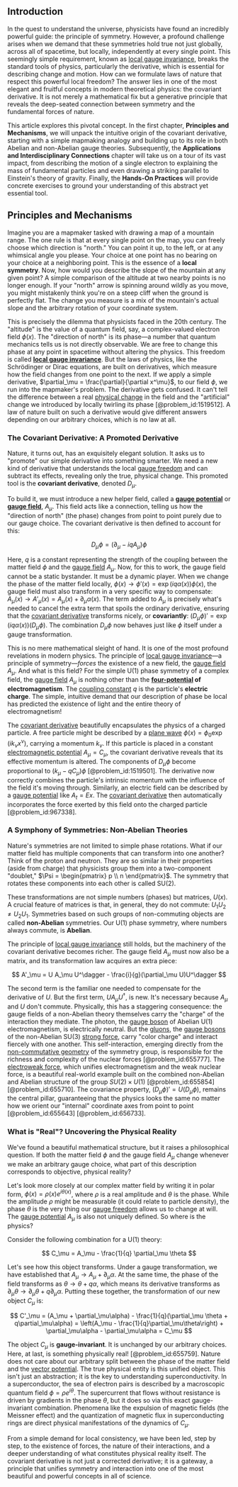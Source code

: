 ## Introduction
In the quest to understand the universe, physicists have found an incredibly powerful guide: the principle of symmetry. However, a profound challenge arises when we demand that these symmetries hold true not just globally, across all of spacetime, but locally, independently at every single point. This seemingly simple requirement, known as [local gauge invariance](@article_id:153725), breaks the standard tools of physics, particularly the derivative, which is essential for describing change and motion. How can we formulate laws of nature that respect this powerful local freedom? The answer lies in one of the most elegant and fruitful concepts in modern theoretical physics: the covariant derivative. It is not merely a mathematical fix but a generative principle that reveals the deep-seated connection between symmetry and the fundamental forces of nature.

This article explores this pivotal concept. In the first chapter, **Principles and Mechanisms**, we will unpack the intuitive origin of the covariant derivative, starting with a simple mapmaking analogy and building up to its role in both Abelian and non-Abelian gauge theories. Subsequently, the **Applications and Interdisciplinary Connections** chapter will take us on a tour of its vast impact, from describing the motion of a single electron to explaining the mass of fundamental particles and even drawing a striking parallel to Einstein's theory of gravity. Finally, the **Hands-On Practices** will provide concrete exercises to ground your understanding of this abstract yet essential tool.

## Principles and Mechanisms

Imagine you are a mapmaker tasked with drawing a map of a mountain range. The one rule is that at every single point on the map, you can freely choose which direction is "north." You can point it up, to the left, or at any whimsical angle you please. Your choice at one point has no bearing on your choice at a neighboring point. This is the essence of a **local symmetry**. Now, how would you describe the slope of the mountain at any given point? A simple comparison of the altitude at two nearby points is no longer enough. If your "north" arrow is spinning around wildly as you move, you might mistakenly think you're on a steep cliff when the ground is perfectly flat. The change you measure is a mix of the mountain's actual slope and the arbitrary rotation of your coordinate system.

This is precisely the dilemma that physicists faced in the 20th century. The "altitude" is the value of a quantum field, say, a complex-valued electron field $\phi(x)$. The "direction of north" is its phase—a number that quantum mechanics tells us is not directly observable. We are free to change this phase at any point in spacetime without altering the physics. This freedom is called **[local gauge invariance](@article_id:153725)**. But the laws of physics, like the Schrödinger or Dirac equations, are built on derivatives, which measure how the field changes from one point to the next. If we apply a simple derivative, $\partial_\mu = \frac{\partial}{\partial x^\mu}$, to our field $\phi$, we run into the mapmaker's problem. The derivative gets confused. It can't tell the difference between a real [physical change](@article_id:135748) in the field and the "artificial" change we introduced by locally twirling its phase [@problem_id:1519512]. A law of nature built on such a derivative would give different answers depending on our arbitrary choices, which is no law at all.

### The Covariant Derivative: A Promoted Derivative

Nature, it turns out, has an exquisitely elegant solution. It asks us to "promote" our simple derivative into something smarter. We need a new kind of derivative that understands the local [gauge freedom](@article_id:159997) and can subtract its effects, revealing only the true, physical change. This promoted tool is the **covariant derivative**, denoted $D_\mu$.

To build it, we must introduce a new helper field, called a **[gauge potential](@article_id:188491)** or **[gauge field](@article_id:192560)**, $A_\mu$. This field acts like a connection, telling us how the "direction of north" (the phase) changes from point to point purely due to our gauge choice. The covariant derivative is then defined to account for this:

$$
D_\mu \phi = (\partial_\mu - iqA_\mu)\phi
$$

Here, $q$ is a constant representing the strength of the coupling between the matter field $\phi$ and the [gauge field](@article_id:192560) $A_\mu$. Now, for this to work, the gauge field cannot be a static bystander. It must be a dynamic player. When we change the phase of the matter field locally, $\phi(x) \to \phi'(x) = \exp(iq\alpha(x))\phi(x)$, the gauge field must also transform in a very specific way to compensate: $A_\mu(x) \to A'_\mu(x) = A_\mu(x) + \partial_\mu \alpha(x)$. The term added to $A_\mu$ is precisely what's needed to cancel the extra term that spoils the ordinary derivative, ensuring that the [covariant derivative](@article_id:151982) transforms nicely, or **covariantly**: $(D_\mu \phi)' = \exp(iq\alpha(x))(D_\mu \phi)$. The combination $D_\mu\phi$ now behaves just like $\phi$ itself under a gauge transformation.

This is no mere mathematical sleight of hand. It is one of the most profound revelations in modern physics. The principle of [local gauge invariance](@article_id:153725)—a principle of symmetry—*forces* the existence of a new field, the [gauge field](@article_id:192560) $A_\mu$. And what is this field? For the simple U(1) phase symmetry of a complex field, the [gauge field](@article_id:192560) $A_\mu$ is nothing other than the **[four-potential](@article_id:272945) of electromagnetism**. The [coupling constant](@article_id:160185) $q$ is the particle's **electric charge**. The simple, intuitive demand that our description of phase be local has predicted the existence of light and the entire theory of electromagnetism!

The [covariant derivative](@article_id:151982) beautifully encapsulates the physics of a charged particle. A free particle might be described by a [plane wave](@article_id:263258) $\phi(x) = \phi_0 \exp(ik_\nu x^\nu)$, carrying a momentum $k_\nu$. If this particle is placed in a constant [electromagnetic potential](@article_id:264322) $A_\mu = C_\mu$, the covariant derivative reveals that its effective momentum is altered. The components of $D_\mu \phi$ become proportional to $(k_\mu - qC_\mu)\phi$ [@problem_id:1519501]. The derivative now correctly combines the particle's intrinsic momentum with the influence of the field it's moving through. Similarly, an electric field can be described by a [gauge potential](@article_id:188491) like $A_t = Ex$. The [covariant derivative](@article_id:151982) then automatically incorporates the force exerted by this field onto the charged particle [@problem_id:967338].

### A Symphony of Symmetries: Non-Abelian Theories

Nature's symmetries are not limited to simple phase rotations. What if our matter field has multiple components that can transform into one another? Think of the proton and neutron. They are so similar in their properties (aside from charge) that physicists group them into a two-component "doublet," $\Psi = \begin{pmatrix} p \\ n \end{pmatrix}$. The symmetry that rotates these components into each other is called SU(2).

These transformations are not simple numbers (phases) but matrices, $U(x)$. A crucial feature of matrices is that, in general, they do not commute: $U_1 U_2 \neq U_2 U_1$. Symmetries based on such groups of non-commuting objects are called **non-Abelian** symmetries. Our U(1) phase symmetry, where numbers always commute, is **Abelian**.

The principle of [local gauge invariance](@article_id:153725) still holds, but the machinery of the covariant derivative becomes richer. The gauge field $A_\mu$ must now also be a matrix, and its transformation law acquires an extra piece:

$$
A'_\mu = U A_\mu U^\dagger - \frac{i}{g}(\partial_\mu U)U^\dagger
$$

The second term is the familiar one needed to compensate for the derivative of $U$. But the first term, $U A_\mu U^\dagger$, is new. It's necessary because $A_\mu$ and $U$ don't commute. Physically, this has a staggering consequence: the gauge fields of a non-Abelian theory themselves carry the "charge" of the interaction they mediate. The photon, the [gauge boson](@article_id:273594) of Abelian U(1) electromagnetism, is electrically neutral. But the [gluons](@article_id:151233), the [gauge bosons](@article_id:199763) of the non-Abelian SU(3) [strong force](@article_id:154316), carry "color charge" and interact fiercely with one another. This self-interaction, emerging directly from the [non-commutative geometry](@article_id:159852) of the symmetry group, is responsible for the richness and complexity of the nuclear forces [@problem_id:655777]. The [electroweak force](@article_id:160421), which unifies electromagnetism and the weak nuclear force, is a beautiful real-world example built on the combined non-Abelian and Abelian structure of the group $SU(2) \times U(1)$ [@problem_id:655854] [@problem_id:655710]. The covariance property, $(D_\mu \phi)' = U(D_\mu \phi)$, remains the central pillar, guaranteeing that the physics looks the same no matter how we orient our "internal" coordinate axes from point to point [@problem_id:655643] [@problem_id:656733].

### What is "Real"? Uncovering the Physical Reality

We've found a beautiful mathematical structure, but it raises a philosophical question. If both the matter field $\phi$ and the gauge field $A_\mu$ change whenever we make an arbitrary gauge choice, what part of this description corresponds to objective, physical reality?

Let's look more closely at our complex matter field by writing it in polar form, $\phi(x) = \rho(x) e^{i\theta(x)}$, where $\rho$ is a real amplitude and $\theta$ is the phase. While the amplitude $\rho$ might be measurable (it could relate to particle density), the phase $\theta$ is the very thing our [gauge freedom](@article_id:159997) allows us to change at will. The [gauge potential](@article_id:188491) $A_\mu$ is also not uniquely defined. So where is the physics?

Consider the following combination for a U(1) theory:

$$
C_\mu = A_\mu - \frac{1}{q} \partial_\mu \theta
$$

Let's see how this object transforms. Under a gauge transformation, we have established that $A_\mu \to A_\mu + \partial_\mu\alpha$. At the same time, the phase of the field transforms as $\theta \to \theta + q\alpha$, which means its derivative transforms as $\partial_\mu \theta \to \partial_\mu \theta + q\partial_\mu \alpha$. Putting these together, the transformation of our new object $C_\mu$ is:

$$
C'_\mu = (A_\mu + \partial_\mu\alpha) - \frac{1}{q}(\partial_\mu \theta + q\partial_\mu\alpha) = \left(A_\mu - \frac{1}{q}\partial_\mu\theta\right) + \partial_\mu\alpha - \partial_\mu\alpha = C_\mu
$$

The object $C_\mu$ is **gauge-invariant**. It is unchanged by our arbitrary choices. Here, at last, is something physically real! [@problem_id:655759]. Nature does not care about our arbitrary split between the phase of the matter field and the [vector potential](@article_id:153148). The true physical entity is this unified object. This isn't just an abstraction; it is the key to understanding superconductivity. In a superconductor, the sea of electron pairs is described by a macroscopic quantum field $\phi = \rho e^{i\theta}$. The supercurrent that flows without resistance is driven by gradients in the phase $\theta$, but it does so via this exact gauge-invariant combination. Phenomena like the expulsion of magnetic fields (the Meissner effect) and the quantization of magnetic flux in superconducting rings are direct physical manifestations of the dynamics of $C_\mu$.

From a simple demand for local consistency, we have been led, step by step, to the existence of forces, the nature of their interactions, and a deeper understanding of what constitutes physical reality itself. The covariant derivative is not just a corrected derivative; it is a gateway, a principle that unifies symmetry and interaction into one of the most beautiful and powerful concepts in all of science.
